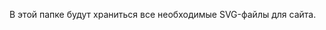 В этой папке будут храниться все необходимые SVG-файлы для сайта.
<svg xmlns="http://www.w3.org/2000/svg" width="39" height="39" fill="none">
<symbol id="diskette">
<path fill="#000" d="M0 0h3v3H0zM0 3h3v3H0zM0 6h3v3H0zM0 9h3v3H0zM0 12h3v3H0zM0 15h3v3H0zM0 18h3v3H0zM0 21h3v3H0zM0 24h3v3H0zM0 27h3v3H0zM0 30h3v3H0zM0 33h3v3H0zM0 36h3v3H0zM33 0v3h-3V0z"/><path fill="#000" d="M30.003 0v3h-3V0zM27 0v3h-3V0zM24 0v3h-3V0zM20.999 0v3h-3V0z"/><path fill="#000" d="M18 0v3h-3V0zM14.999 0v3h-3V0z"/><path fill="#000" d="M12 0v3H9V0zM8.996 0v3h-3V0z"/><path fill="#000" d="M6 0v3H3V0zM36 3v3h-3V3zM8.996 6v3h-3V6zM8.996 3v3h-3V3zM8.996 9v3h-3V9zM30.003 6v3h-3V6zM30.003 3v3h-3V3zM30.003 9v3h-3V9zM24 6v3h-3V6zM24 3v3h-3V3zM24 9v3h-3V9zM30.003 12v3h-3v-3zM27 12v3h-3v-3zM24 12v3h-3v-3zM20.999 12v3h-3v-3z"/><path fill="#000" d="M18 12v3h-3v-3zM14.999 12v3h-3v-3z"/><path fill="#000" d="M12 12v3H9v-3zM8.996 12v3h-3v-3zM33 21v3h-3v-3z"/><path fill="#000" d="M30.003 21v3h-3v-3zM27 21v3h-3v-3zM24 21v3h-3v-3zM20.999 21v3h-3v-3z"/><path fill="#000" d="M18 21v3h-3v-3zM14.999 21v3h-3v-3z"/><path fill="#000" d="M12 21v3H9v-3zM8.996 21v3h-3v-3zM33 24v3h-3v-3zM8.996 24v3h-3v-3zM33 27v3h-3v-3zM8.996 27v3h-3v-3zM33 30v3h-3v-3zM8.996 30v3h-3v-3zM8.996 33v3h-3v-3zM33 33v3h-3v-3zM36 36v3h-3v-3zM33 36v3h-3v-3z"/><path fill="#000" d="M30.003 36v3h-3v-3zM27 36v3h-3v-3zM24 36v3h-3v-3zM20.999 36v3h-3v-3z"/><path fill="#000" d="M18 36v3h-3v-3zM14.999 36v3h-3v-3z"/><path fill="#000" d="M12 36v3H9v-3zM8.996 36v3h-3v-3z"/><path fill="#000" d="M6 36v3H3v-3zM39 39h-3v-3h3zM39 36h-3v-3h3zM39 33h-3v-3h3zM39 30h-3v-3h3zM39 27h-3v-3h3zM39 24h-3v-3h3zM39 21h-3v-3h3zM39 18h-3v-3h3zM39 15h-3v-3h3zM39 12h-3V9h3zM39 9h-3V6h3z"/>
</symbol>
</svg>

<svg xmlns="http://www.w3.org/2000/svg" width="27" height="24" fill="none">
<symbol id="heart">
<path fill="#000" d="M6 0H3v3h3V0ZM9 0H6v3h3V0ZM3 3H0v3h3V3ZM3 6H0v3h3V6ZM3 9H0v3h3V9ZM12 0H9v3h3V0ZM6 12H3v3h3v-3ZM9 15H6v3h3v-3ZM12 18H9v3h3v-3ZM21 0h3v3h-3V0ZM18 0h3v3h-3V0ZM24 3h3v3h-3V3ZM24 6h3v3h-3V6ZM24 9h3v3h-3V9ZM15 0h3v3h-3V0ZM21 12h3v3h-3v-3ZM18 15h3v3h-3v-3ZM15 18h3v3h-3v-3ZM15 3h-3v3h3V3ZM15 21h-3v3h3v-3Z"/>
</symbol>
</svg>
